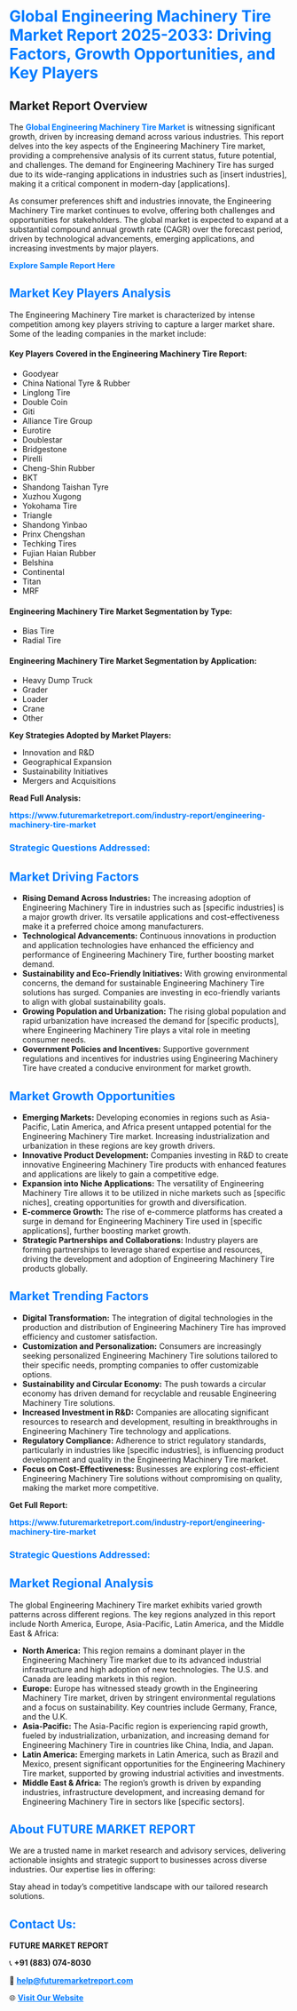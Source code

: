 <h1 style="color: #007BFF;">Global Engineering Machinery Tire Market Report 2025-2033: Driving Factors, Growth Opportunities, and Key Players</h1>

<section id="overview">
<h2>Market Report Overview</h2>
<p>The <a href="https://www.futuremarketreport.com/industry-report/engineering-machinery-tire-market" style="color: #007BFF; text-decoration: none;"><strong>Global Engineering Machinery Tire Market</strong></a> is witnessing significant growth, driven by increasing demand across various industries. This report delves into the key aspects of the Engineering Machinery Tire market, providing a comprehensive analysis of its current status, future potential, and challenges. The demand for Engineering Machinery Tire has surged due to its wide-ranging applications in industries such as [insert industries], making it a critical component in modern-day [applications].</p>
<p>As consumer preferences shift and industries innovate, the Engineering Machinery Tire market continues to evolve, offering both challenges and opportunities for stakeholders. The global market is expected to expand at a substantial compound annual growth rate (CAGR) over the forecast period, driven by technological advancements, emerging applications, and increasing investments by major players.</p>
</section>

<section id="overview">
<p><a href="https://www.futuremarketreport.com/request-sample/reportId=96667" style="color: #007BFF; text-decoration: none;"><strong>Explore Sample Report Here</strong></a></p>
</section>

<section id="key-players">
<h2 style="color: #007BFF;">Market Key Players Analysis</h2>
<p>The Engineering Machinery Tire market is characterized by intense competition among key players striving to capture a larger market share. Some of the leading companies in the market include:</p>
<h4>Key Players Covered in the Engineering Machinery Tire Report:</h4>
<ul><li>Goodyear</li><li>China National Tyre &amp; Rubber</li><li>Linglong Tire</li><li>Double Coin</li><li>Giti</li><li>Alliance Tire Group</li><li>Eurotire</li><li>Doublestar</li><li>Bridgestone</li><li>Pirelli</li><li>Cheng-Shin Rubber</li><li>BKT</li><li>Shandong Taishan Tyre</li><li>Xuzhou Xugong</li><li>Yokohama Tire</li><li>Triangle</li><li>Shandong Yinbao</li><li>Prinx Chengshan</li><li>Techking Tires</li><li>Fujian Haian Rubber</li><li>Belshina</li><li>Continental</li><li>Titan</li><li>MRF</li></ul>
<h4>Engineering Machinery Tire Market Segmentation by Type:</h4>
<ul><li>Bias Tire</li><li>Radial Tire</li></ul>

<h4>Engineering Machinery Tire Market Segmentation by Application:</h4>
<ul><li>Heavy Dump Truck</li><li>Grader</li><li>Loader</li><li>Crane</li><li>Other</li></ul>
<p><strong>Key Strategies Adopted by Market Players:</strong></p>
<ul>
<li>Innovation and R&D</li>
<li>Geographical Expansion</li>
<li>Sustainability Initiatives</li>
<li>Mergers and Acquisitions</li>
</ul>
</section>

<section>
<p><strong>Read Full Analysis: </strong></p><a href="https://www.futuremarketreport.com/industry-report/engineering-machinery-tire-market" style="color: #007BFF; text-decoration: none;"><strong>https://www.futuremarketreport.com/industry-report/engineering-machinery-tire-market</strong></a>
<h3 style="color: #007BFF;">Strategic Questions Addressed:</h3>
</section>

<section id="driving-factors">
<h2 style="color: #007BFF;">Market Driving Factors</h2>
<ul>
<li><strong>Rising Demand Across Industries:</strong> The increasing adoption of Engineering Machinery Tire in industries such as [specific industries] is a major growth driver. Its versatile applications and cost-effectiveness make it a preferred choice among manufacturers.</li>
<li><strong>Technological Advancements:</strong> Continuous innovations in production and application technologies have enhanced the efficiency and performance of Engineering Machinery Tire, further boosting market demand.</li>
<li><strong>Sustainability and Eco-Friendly Initiatives:</strong> With growing environmental concerns, the demand for sustainable Engineering Machinery Tire solutions has surged. Companies are investing in eco-friendly variants to align with global sustainability goals.</li>
<li><strong>Growing Population and Urbanization:</strong> The rising global population and rapid urbanization have increased the demand for [specific products], where Engineering Machinery Tire plays a vital role in meeting consumer needs.</li>
<li><strong>Government Policies and Incentives:</strong> Supportive government regulations and incentives for industries using Engineering Machinery Tire have created a conducive environment for market growth.</li>
</ul>
</section>

<section id="growth-opportunities">
<h2 style="color: #007BFF;">Market Growth Opportunities</h2>
<ul>
<li><strong>Emerging Markets:</strong> Developing economies in regions such as Asia-Pacific, Latin America, and Africa present untapped potential for the Engineering Machinery Tire market. Increasing industrialization and urbanization in these regions are key growth drivers.</li>
<li><strong>Innovative Product Development:</strong> Companies investing in R&D to create innovative Engineering Machinery Tire products with enhanced features and applications are likely to gain a competitive edge.</li>
<li><strong>Expansion into Niche Applications:</strong> The versatility of Engineering Machinery Tire allows it to be utilized in niche markets such as [specific niches], creating opportunities for growth and diversification.</li>
<li><strong>E-commerce Growth:</strong> The rise of e-commerce platforms has created a surge in demand for Engineering Machinery Tire used in [specific applications], further boosting market growth.</li>
<li><strong>Strategic Partnerships and Collaborations:</strong> Industry players are forming partnerships to leverage shared expertise and resources, driving the development and adoption of Engineering Machinery Tire products globally.</li>
</ul>
</section>

<section id="trending-factors">
<h2 style="color: #007BFF;">Market Trending Factors</h2>
<ul>
<li><strong>Digital Transformation:</strong> The integration of digital technologies in the production and distribution of Engineering Machinery Tire has improved efficiency and customer satisfaction.</li>
<li><strong>Customization and Personalization:</strong> Consumers are increasingly seeking personalized Engineering Machinery Tire solutions tailored to their specific needs, prompting companies to offer customizable options.</li>
<li><strong>Sustainability and Circular Economy:</strong> The push towards a circular economy has driven demand for recyclable and reusable Engineering Machinery Tire solutions.</li>
<li><strong>Increased Investment in R&D:</strong> Companies are allocating significant resources to research and development, resulting in breakthroughs in Engineering Machinery Tire technology and applications.</li>
<li><strong>Regulatory Compliance:</strong> Adherence to strict regulatory standards, particularly in industries like [specific industries], is influencing product development and quality in the Engineering Machinery Tire market.</li>
<li><strong>Focus on Cost-Effectiveness:</strong> Businesses are exploring cost-efficient Engineering Machinery Tire solutions without compromising on quality, making the market more competitive.</li>
</ul>
</section>

<section>
<p><strong>Get Full Report: </strong></p><a href="https://www.futuremarketreport.com/industry-report/engineering-machinery-tire-market" style="color: #007BFF; text-decoration: none;"><strong>https://www.futuremarketreport.com/industry-report/engineering-machinery-tire-market</strong></a>
<h3 style="color: #007BFF;">Strategic Questions Addressed:</h3>
</section>


<section id="regional-analysis">
<h2 style="color: #007BFF;">Market Regional Analysis</h2>
<p>The global Engineering Machinery Tire market exhibits varied growth patterns across different regions. The key regions analyzed in this report include North America, Europe, Asia-Pacific, Latin America, and the Middle East & Africa:</p>
<ul>
<li><strong>North America:</strong> This region remains a dominant player in the Engineering Machinery Tire market due to its advanced industrial infrastructure and high adoption of new technologies. The U.S. and Canada are leading markets in this region.</li>
<li><strong>Europe:</strong> Europe has witnessed steady growth in the Engineering Machinery Tire market, driven by stringent environmental regulations and a focus on sustainability. Key countries include Germany, France, and the U.K.</li>
<li><strong>Asia-Pacific:</strong> The Asia-Pacific region is experiencing rapid growth, fueled by industrialization, urbanization, and increasing demand for Engineering Machinery Tire in countries like China, India, and Japan.</li>
<li><strong>Latin America:</strong> Emerging markets in Latin America, such as Brazil and Mexico, present significant opportunities for the Engineering Machinery Tire market, supported by growing industrial activities and investments.</li>
<li><strong>Middle East & Africa:</strong> The region’s growth is driven by expanding industries, infrastructure development, and increasing demand for Engineering Machinery Tire in sectors like [specific sectors].</li>
</ul>
</section>

<footer>
<h2 style="color: #007BFF;">About FUTURE MARKET REPORT</h2>
<p>We are a trusted name in market research and advisory services, delivering actionable insights and strategic support to businesses across diverse industries. Our expertise lies in offering:</p>

<p>Stay ahead in today’s competitive landscape with our tailored research solutions.</p>

<h2 style="color: #007BFF;">Contact Us:</h2>
<p><strong>FUTURE MARKET REPORT</strong></p>
<p>📞 <strong>+91 (883) 074-8030</strong></p>
<p>📧 <strong><a href="mailto:help@futuremarketreport.com" style="color: #007BFF;">help@futuremarketreport.com</a></strong></p>
<p>🌐 <strong><a href="https://www.futuremarketreport.com/" style="color: #007BFF;">Visit Our Website</a></strong></p>
</footer>